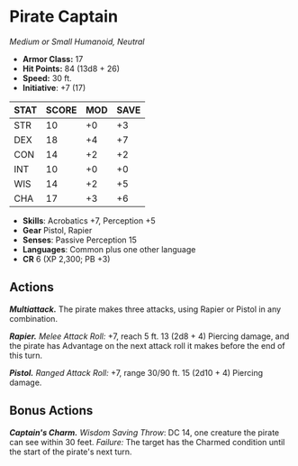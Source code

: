 # Pirate Captain

*Medium or Small Humanoid, Neutral*

- **Armor Class:** 17
- **Hit Points:** 84 (13d8 + 26)
- **Speed:** 30 ft.
- **Initiative**: +7 (17)

|STAT|SCORE|MOD|SAVE|
| --- | --- | --- | ---- |
| STR | 10 | +0 | +3 |
| DEX | 18 | +4 | +7 |
| CON | 14 | +2 | +2 |
| INT | 10 | +0 | +0 |
| WIS | 14 | +2 | +5 |
| CHA | 17 | +3 | +6 |

- **Skills**: Acrobatics +7, Perception +5
- **Gear** Pistol, Rapier
- **Senses**: Passive Perception 15
- **Languages**: Common plus one other language
- **CR** 6 (XP 2,300; PB +3)

## Actions

***Multiattack.*** The pirate makes three attacks, using Rapier or Pistol in any combination.

***Rapier.*** *Melee Attack Roll:* +7, reach 5 ft. 13 (2d8 + 4) Piercing damage, and the pirate has Advantage on the next attack roll it makes before the end of this turn.

***Pistol.*** *Ranged Attack Roll:* +7, range 30/90 ft. 15 (2d10 + 4) Piercing damage.


## Bonus Actions

***Captain's Charm.*** *Wisdom Saving Throw*: DC 14, one creature the pirate can see within 30 feet. *Failure:*  The target has the Charmed condition until the start of the pirate's next turn.

